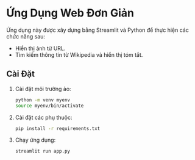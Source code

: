 # Ứng Dụng Web Đơn Giản

Ứng dụng này được xây dựng bằng Streamlit và Python để thực hiện các chức năng sau:

- Hiển thị ảnh từ URL.
- Tìm kiếm thông tin từ Wikipedia và hiển thị tóm tắt.

## Cài Đặt

1. Cài đặt môi trường ảo:
    ```bash
    python -m venv myenv
    source myenv/bin/activate
    ```

2. Cài đặt các phụ thuộc:
    ```bash
    pip install -r requirements.txt
    ```

3. Chạy ứng dụng:
    ```bash
    streamlit run app.py
    ```
